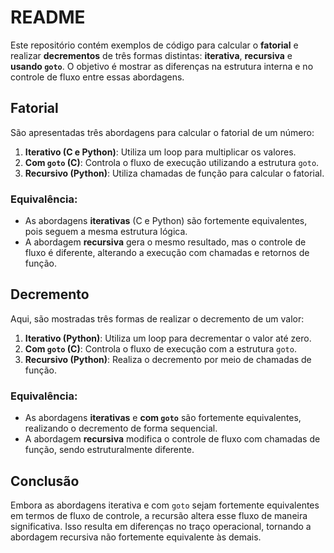 # README

Este repositório contém exemplos de código para calcular o **fatorial** e realizar **decrementos** de três formas distintas: **iterativa**, **recursiva** e **usando `goto`**. O objetivo é mostrar as diferenças na estrutura interna e no controle de fluxo entre essas abordagens.

## Fatorial

São apresentadas três abordagens para calcular o fatorial de um número:

1. **Iterativo (C e Python)**: Utiliza um loop para multiplicar os valores.
2. **Com `goto` (C)**: Controla o fluxo de execução utilizando a estrutura `goto`.
3. **Recursivo (Python)**: Utiliza chamadas de função para calcular o fatorial.

### Equivalência:
- As abordagens **iterativas** (C e Python) são fortemente equivalentes, pois seguem a mesma estrutura lógica.
- A abordagem **recursiva** gera o mesmo resultado, mas o controle de fluxo é diferente, alterando a execução com chamadas e retornos de função.

## Decremento

Aqui, são mostradas três formas de realizar o decremento de um valor:

1. **Iterativo (Python)**: Utiliza um loop para decrementar o valor até zero.
2. **Com `goto` (C)**: Controla o fluxo de execução com a estrutura `goto`.
3. **Recursivo (Python)**: Realiza o decremento por meio de chamadas de função.

### Equivalência:
- As abordagens **iterativas** e **com `goto`** são fortemente equivalentes, realizando o decremento de forma sequencial.
- A abordagem **recursiva** modifica o controle de fluxo com chamadas de função, sendo estruturalmente diferente.

## Conclusão

Embora as abordagens iterativa e com `goto` sejam fortemente equivalentes em termos de fluxo de controle, a recursão altera esse fluxo de maneira significativa. Isso resulta em diferenças no traço operacional, tornando a abordagem recursiva não fortemente equivalente às demais.
